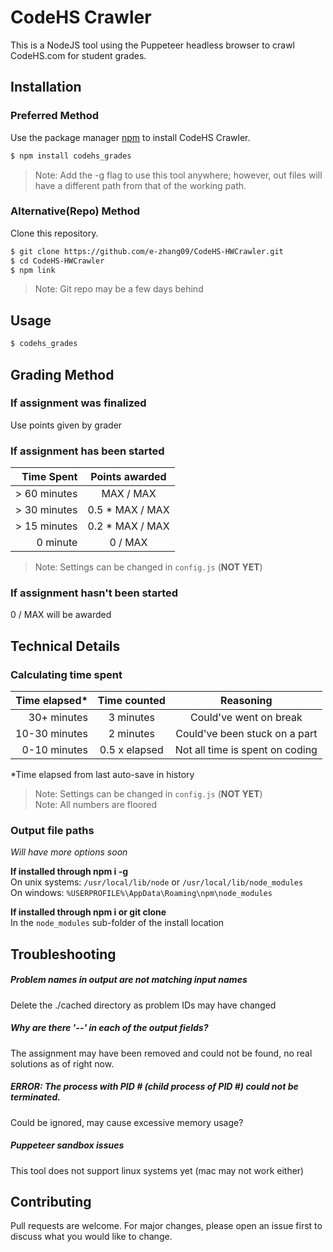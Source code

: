 # CodeHS Crawler

This is a NodeJS tool using the Puppeteer headless browser to crawl CodeHS.com for student grades.

## Installation

### Preferred Method
Use the package manager [npm](https://www.npmjs.com/) to install CodeHS Crawler.

```bash
$ npm install codehs_grades
```
>Note: Add the -g flag to use this tool anywhere; however, out files will have a different path from that of the working path.

### Alternative(Repo) Method
Clone this repository.
```bash
$ git clone https://github.com/e-zhang09/CodeHS-HWCrawler.git
$ cd CodeHS-HWCrawler
$ npm link
```
>Note: Git repo may be a few days behind
## Usage

```bash
$ codehs_grades
```

## Grading Method
### If assignment was finalized
Use points given by grader

### If assignment has been started
| Time Spent    | Points awarded    |
| -------------:|:-----------------:| 
| \> 60 minutes | MAX / MAX         | 
| \> 30 minutes | 0.5 * MAX / MAX   | 
| \> 15 minutes | 0.2 * MAX / MAX   | 
|      0 minute |   0 / MAX         |

> Note: Settings can be changed in `config.js` (**NOT YET**)

### If assignment hasn't been started
0 / MAX will be awarded

## Technical Details
### Calculating time spent
| Time elapsed\*    |  Time counted  | Reasoning |
| -------------:|:-----------------:| :---: |
|  30+ minutes | 3 minutes   | Could've went on break |
|      10-30 minutes |      2 minutes      | Could've been stuck on a part |
|0-10 minutes| 0.5 x elapsed| Not all time is spent on coding|
\*Time elapsed from last auto-save in history
> Note: Settings can be changed in `config.js` (**NOT YET**)  
> Note: All numbers are floored  

### Output file paths
*Will have more options soon*  

**If installed through npm i -g**  
On unix systems: `/usr/local/lib/node` or `/usr/local/lib/node_modules`  
On windows: `%USERPROFILE%\AppData\Roaming\npm\node_modules`  
  
**If installed through npm i or git clone**  
In the `node_modules` sub-folder of the install location

## Troubleshooting
##### Problem names in output are not matching input names
Delete the ./cached directory as problem IDs may have changed

##### Why are there '--' in each of the output fields?
The assignment may have been removed and could not be found, no real solutions as of right now.

##### ERROR: The process with PID \# (child process of PID \#) could not be terminated.
Could be ignored, may cause excessive memory usage?

##### Puppeteer sandbox issues
This tool does not support linux systems yet (mac may not work either)

## Contributing
Pull requests are welcome. For major changes, please open an issue first to discuss what you would like to change.